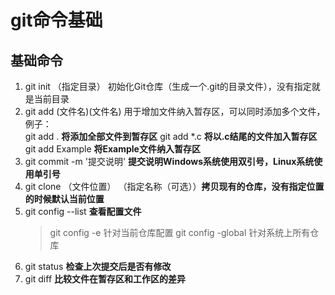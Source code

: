 git命令基础
===
基础命令
---

1. git init （指定目录）  初始化Git仓库（生成一个.git的目录文件），没有指定就是当前目录
2. git add (文件名)(文件名) 用于增加文件纳入暂存区，可以同时添加多个文件，  
    例子：  
    git add . **将添加全部文件到暂存区**
    git add *.c  __将以.c结尾的文件加入暂存区__  
    git add Example  __将Example文件纳入暂存区__
3. git commit -m '提交说明' __提交说明Windows系统使用双引号，Linux系统使用单引号__  
4. git clone （文件位置） （指定名称（可选））**拷贝现有的仓库，没有指定位置的时候默认当前位置**
5. git config --list **查看配置文件**  
    > git config -e     针对当前仓库配置
    > git config -global 针对系统上所有仓库  
6. git status **检查上次提交后是否有修改**  
7. git diff **比较文件在暂存区和工作区的差异**  

    